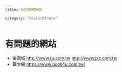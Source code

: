 ```yaml
---
title: 有問題的網站

category: "Tools/Others"
---
```


# 有問題的網站
<!-- more -->
* 金讚城
    http://www.ru.com.tw
    http://www.jzc.com.tw
* 華文網
    https://www.book4u.com.tw/